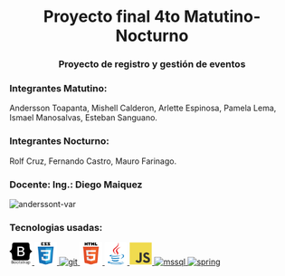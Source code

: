 <h1 align="center"><strong>Proyecto final 4to Matutino-Nocturno</strong></h1>
<h3 align="center">Proyecto de registro y gestión de eventos</h3>

<h3 align="left"><strong>Integrantes Matutino: </strong></h3> <p>Andersson Toapanta, Mishell Calderon, Arlette Espinosa, Pamela Lema, Ismael Manosalvas, Esteban Sanguano.</p>

<h3 align="left"><strong>Integrantes Nocturno: </strong></h3> <p>Rolf Cruz, Fernando Castro, Mauro Farinago.</p>

<h3 align="left"><strong>Docente: </strong>Ing.: Diego Maiquez</h3>
<p align="left">
</p>

<p align="left"> <img src="https://komarev.com/ghpvc/?username=anderssont-var&label=Vistas%20Repo&color=0e75b6&style=flat" alt="anderssont-var" /> </p>

<h3 align="left">Tecnologias usadas:</h3>
<p align="left"> <a href="https://getbootstrap.com" target="_blank" rel="noreferrer"> <img src="https://raw.githubusercontent.com/devicons/devicon/master/icons/bootstrap/bootstrap-plain-wordmark.svg" alt="bootstrap" width="40" height="40"/> </a> <a href="https://www.w3schools.com/css/" target="_blank" rel="noreferrer"> <img src="https://raw.githubusercontent.com/devicons/devicon/master/icons/css3/css3-original-wordmark.svg" alt="css3" width="40" height="40"/> </a> <a href="https://git-scm.com/" target="_blank" rel="noreferrer"> <img src="https://www.vectorlogo.zone/logos/git-scm/git-scm-icon.svg" alt="git" width="40" height="40"/> </a> <a href="https://www.w3.org/html/" target="_blank" rel="noreferrer"> <img src="https://raw.githubusercontent.com/devicons/devicon/master/icons/html5/html5-original-wordmark.svg" alt="html5" width="40" height="40"/> </a> <a href="https://www.java.com" target="_blank" rel="noreferrer"> <img src="https://raw.githubusercontent.com/devicons/devicon/master/icons/java/java-original.svg" alt="java" width="40" height="40"/> </a> <a href="https://developer.mozilla.org/en-US/docs/Web/JavaScript" target="_blank" rel="noreferrer"> <img src="https://raw.githubusercontent.com/devicons/devicon/master/icons/javascript/javascript-original.svg" alt="javascript" width="40" height="40"/> </a> <a href="https://www.microsoft.com/en-us/sql-server" target="_blank" rel="noreferrer"> <img src="https://www.svgrepo.com/show/303229/microsoft-sql-server-logo.svg" alt="mssql" width="40" height="40"/> </a> <a href="https://spring.io/" target="_blank" rel="noreferrer"> <img src="https://www.vectorlogo.zone/logos/springio/springio-icon.svg" alt="spring" width="40" height="40"/> </a> </p>
